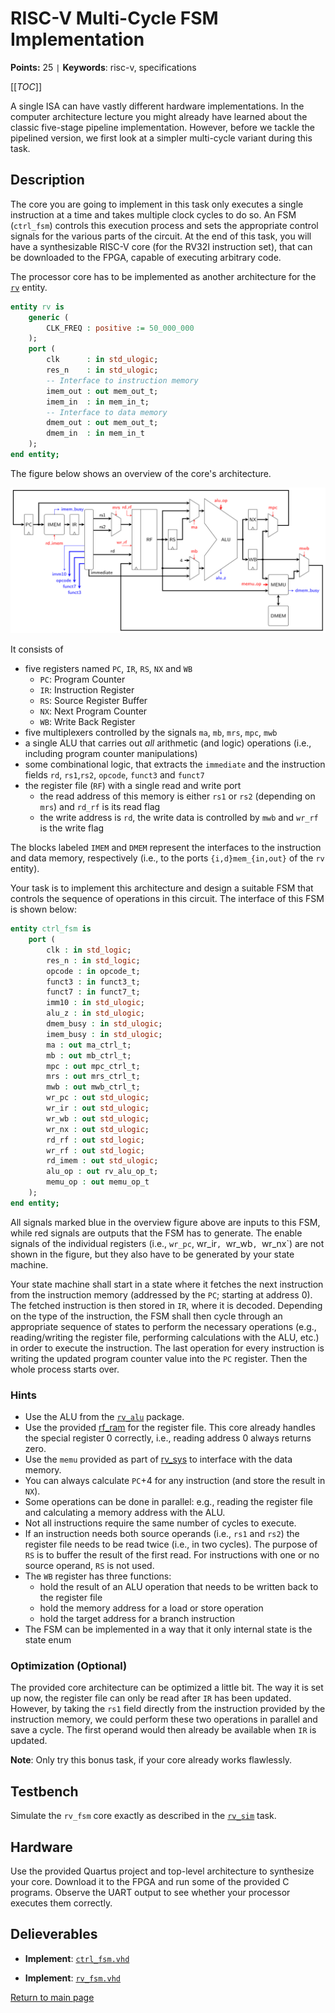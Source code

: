 
# RISC-V Multi-Cycle FSM Implementation

**Points:** 25 `|` **Keywords**: risc-v, specifications

[[_TOC_]]

A single ISA can have vastly different hardware implementations.
In the computer architecture lecture you might already have learned about the classic five-stage pipeline implementation.
However, before we tackle the pipelined version, we first look at a simpler multi-cycle variant during this task.



## Description

The core you are going to implement in this task only executes a single instruction at a time and takes multiple clock cycles to do so.
An FSM (`ctrl_fsm`) controls this execution process and sets the appropriate control signals for the various parts of the circuit.
At the end of this task, you will have a synthesizable RISC-V core (for the RV32I instruction set), that can be downloaded to the FPGA, capable of executing arbitrary code.

The processor core has to be implemented as another architecture for the [`rv`](../../../lib/rv_sys/src/rv.vhd) entity.


```vhdl
entity rv is
	generic (
		CLK_FREQ : positive := 50_000_000
	);
	port (
		clk      : in std_ulogic;
		res_n    : in std_ulogic;
		-- Interface to instruction memory
		imem_out : out mem_out_t;
		imem_in  : in mem_in_t;
		-- Interface to data memory
		dmem_out : out mem_out_t;
		dmem_in  : in mem_in_t
	);
end entity;
```


The figure below shows an overview of the core's architecture.


![Circuit Overview](.mdata/overview.svg)

It consists of

 * five registers named `PC`, `IR`, `RS`, `NX` and `WB`
   * `PC`: Program Counter
   * `IR`: Instruction Register
   * `RS`: Source Register Buffer
   * `NX`: Next Program Counter
   * `WB`: Write Back Register
 * five multiplexers controlled by the signals `ma`, `mb`, `mrs`, `mpc`, `mwb`
 * a single ALU that carries out *all* arithmetic (and logic) operations (i.e., including program counter manipulations)
 * some combinational logic, that extracts the `immediate` and the instruction fields `rd`, `rs1`,`rs2`, `opcode`, `funct3` and `funct7`
 * the register file (`RF`) with a single read and write port
   * the read address of this memory is either `rs1` or `rs2` (depending on `mrs`) and `rd_rf` is its read flag
   * the write address is `rd`, the write data is controlled by `mwb` and `wr_rf` is the write flag

The blocks labeled `IMEM` and `DMEM` represent the interfaces to the instruction and data memory, respectively (i.e., to the ports `{i,d}mem_{in,out}` of the `rv` entity).

Your task is to implement this architecture and design a suitable FSM that controls the sequence of operations in this circuit.
The interface of this FSM is shown below:


```vhdl
entity ctrl_fsm is
	port (
		clk : in std_logic;
		res_n : in std_logic;
		opcode : in opcode_t;
		funct3 : in funct3_t;
		funct7 : in funct7_t;
		imm10 : in std_ulogic;
		alu_z : in std_ulogic;
		dmem_busy : in std_ulogic;
		imem_busy : in std_ulogic;
		ma : out ma_ctrl_t;
		mb : out mb_ctrl_t;
		mpc : out mpc_ctrl_t;
		mrs : out mrs_ctrl_t;
		mwb : out mwb_ctrl_t;
		wr_pc : out std_ulogic;
		wr_ir : out std_ulogic;
		wr_wb : out std_ulogic;
		wr_nx : out std_ulogic;
		rd_rf : out std_logic;
		wr_rf : out std_logic;
		rd_imem : out std_ulogic;
		alu_op : out rv_alu_op_t;
		memu_op : out memu_op_t
	);
end entity;
```



All signals marked blue in the overview figure above are inputs to this FSM, while red signals are outputs that the FSM has to generate.
The enable signals of the individual registers (i.e., `wr_pc`, wr_ir`, `wr_wb`, `wr_nx`) are not shown in the figure, but they also have to be generated by your state machine.

Your state machine shall start in a state where it fetches the next instruction from the instruction memory (addressed by the `PC`; starting at address 0).
The fetched instruction is then stored in `IR`, where it is decoded.
Depending on the type of the instruction, the FSM shall then cycle through an appropriate sequence of states to perform the necessary operations (e.g., reading/writing the register file, performing calculations with the ALU, etc.) in order to execute the instruction.
The last operation for every instruction is writing the updated program counter value into the `PC` register.
Then the whole process starts over.




### Hints

* Use the ALU from the [`rv_alu`](../../../lib/rv_alu/doc.md) package.
* Use the provided [rf_ram](./src/rf_ram.vhd) for the register file. This core already handles the special register 0 correctly, i.e., reading address 0 always returns zero.
* Use the `memu` provided as part of [rv_sys](../../../lib/rv_sys/doc.md) to interface with the data memory.
* You can always calculate `PC`+4 for any instruction (and store the result in `NX`).
* Some operations can be done in parallel: e.g., reading the register file and calculating a memory address with the ALU.
* Not all instructions require the same number of cycles to execute.
* If an instruction needs both source operands (i.e., `rs1` and `rs2`) the register file needs to be read twice (i.e., in two cycles). The purpose of `RS` is to buffer the result of the first read. For instructions with one or no source operand, `RS` is not used.
* The `WB` register has three functions:
  * hold the result of an ALU operation that needs to be written back to the register file
  * hold the memory address for a load or store operation
  * hold the target address for a branch instruction
* The FSM can be implemented in a way that it only internal state is the state enum




### Optimization (Optional)

The provided core architecture can be optimized a little bit.
The way it is set up now, the register file can only be read after `IR` has been updated.
However, by taking the `rs1` field directly from the instruction provided by the instruction memory, we could perform these two operations in parallel and save a cycle.
The first operand would then already be available when `IR` is updated.

**Note**: Only try this bonus task, if your core already works flawlessly.




## Testbench

Simulate the `rv_fsm` core exactly as described in the [`rv_sim`](../rv_sim/task.md) task.




## Hardware

Use the provided Quartus project and top-level architecture to synthesize your core.
Download it to the FPGA and run some of the provided C programs.
Observe the UART output to see whether your processor executes them correctly.



## Delieverables

- **Implement**: [`ctrl_fsm.vhd`](src/ctrl_fsm.vhd)

- **Implement**: [`rv_fsm.vhd`](src/rv_fsm.vhd)


[Return to main page](../../../README.md)
